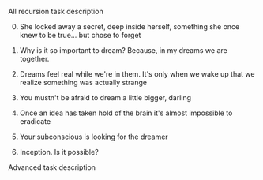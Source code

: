 All recursion task description
 
0. She locked away a secret, deep inside herself, something she once knew to be true... but chose to forget
 
1. Why is it so important to dream? Because, in my dreams we are together.
 
2. Dreams feel real while we're in them. It's only when we wake up that we realize something was actually strange
 
3. You mustn't be afraid to dream a little bigger, darling
 
4. Once an idea has taken hold of the brain it's almost impossible to eradicate
 
5. Your subconscious is looking for the dreamer
 
6. Inception. Is it possible?

Advanced task description      
